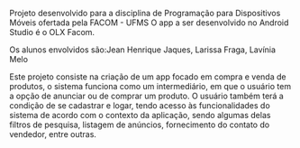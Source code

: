 Projeto desenvolvido para a disciplina de Programação para Dispositivos Móveis ofertada pela FACOM - UFMS
O app a ser desenvolvido no Android Studio é o OLX Facom.

Os alunos envolvidos são:Jean Henrique Jaques, Larissa Fraga, Lavínia Melo
  
Este projeto consiste na criação de um app focado em compra e venda de produtos, o sistema funciona como um  intermediário,
em que o usuário tem a opção de anunciar ou de comprar um produto. O usuário também terá a condição de se cadastrar e logar,
tendo acesso às funcionalidades do sistema de acordo com o contexto da aplicação, sendo algumas delas filtros de pesquisa,
listagem de anúncios, fornecimento do contato do vendedor, entre outras.
